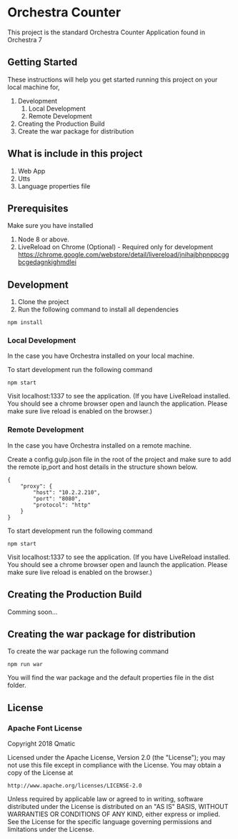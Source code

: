 # Orchestra Counter

This project is the standard Orchestra Counter Application found in Orchestra 7

## Getting Started

These instructions will help you get started running this project on your local machine for,
1. Development
    1. Local Development
    2. Remote Development
2. Creating the Production Build
3. Create the war package for distribution

## What is include in this project

1. Web App
2. Utts
3. Language properties file

## Prerequisites

Make sure you have installed 
1. Node 8 or above.
2. LiveReload on Chrome (Optional) - Required only for development
    https://chrome.google.com/webstore/detail/livereload/jnihajbhpnppcggbcgedagnkighmdlei

## Development

1. Clone the project
2. Run the following command to install all dependencies

```
npm install
```

### Local Development

In the case you have Orchestra installed on your local machine.

To start development run the following command

```
npm start
```

Visit localhost:1337 to see the application. (If you have LiveReload installed. You should see a chrome browser open and launch the application. Please make sure live reload is enabled on the browser.)

### Remote Development

In the case you have Orchestra installed on a remote machine.

Create a config.gulp.json file in the root of the project and make sure to add the remote ip,port and host details in the structure shown below.

```
{
    "proxy": {
        "host": "10.2.2.210",
        "port": "8080",
        "protocol": "http"
    }
}
```

To start development run the following command

```
npm start
```

Visit localhost:1337 to see the application. (If you have LiveReload installed. You should see a chrome browser open and launch the application. Please make sure live reload is enabled on the browser.)

## Creating the Production Build

Comming soon...

## Creating the war package for distribution

To create the war package run the following command

```
npm run war
```
You will find the war package and the default properties file in the dist folder.

## License

### Apache Font License
Copyright 2018 Qmatic

Licensed under the Apache License, Version 2.0 (the "License");
you may not use this file except in compliance with the License.
You may obtain a copy of the License at

    http://www.apache.org/licenses/LICENSE-2.0

Unless required by applicable law or agreed to in writing, software
distributed under the License is distributed on an "AS IS" BASIS,
WITHOUT WARRANTIES OR CONDITIONS OF ANY KIND, either express or implied.
See the License for the specific language governing permissions and
limitations under the License.
